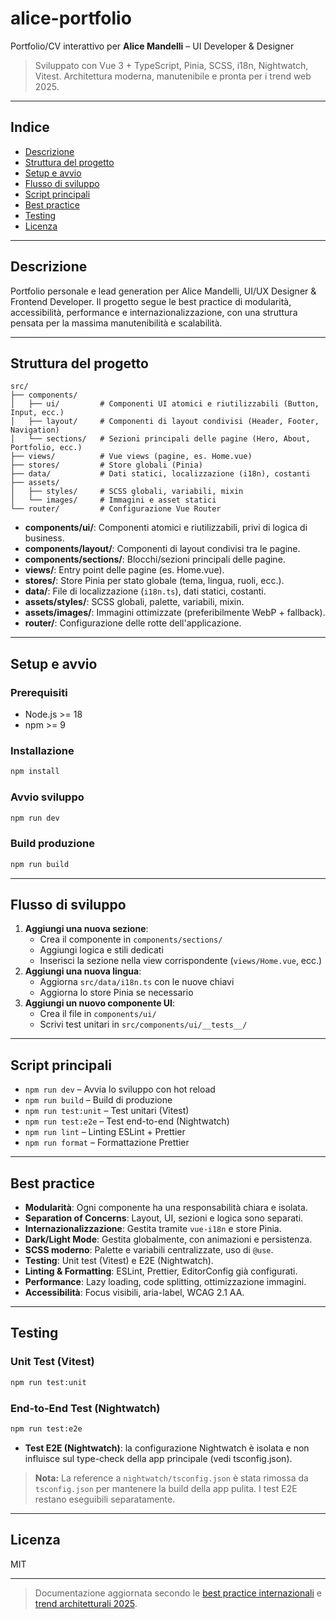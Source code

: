 # alice-portfolio

Portfolio/CV interattivo per **Alice Mandelli** – UI Developer & Designer

> Sviluppato con Vue 3 + TypeScript, Pinia, SCSS, i18n, Nightwatch, Vitest. Architettura moderna, manutenibile e pronta per i trend web 2025.

---

## Indice

- [Descrizione](#descrizione)
- [Struttura del progetto](#struttura-del-progetto)
- [Setup e avvio](#setup-e-avvio)
- [Flusso di sviluppo](#flusso-di-sviluppo)
- [Script principali](#script-principali)
- [Best practice](#best-practice)
- [Testing](#testing)
- [Licenza](#licenza)

---

## Descrizione

Portfolio personale e lead generation per Alice Mandelli, UI/UX Designer & Frontend Developer. Il progetto segue le best practice di modularità, accessibilità, performance e internazionalizzazione, con una struttura pensata per la massima manutenibilità e scalabilità.

---

## Struttura del progetto

```
src/
├── components/
│   ├── ui/         # Componenti UI atomici e riutilizzabili (Button, Input, ecc.)
│   ├── layout/     # Componenti di layout condivisi (Header, Footer, Navigation)
│   └── sections/   # Sezioni principali delle pagine (Hero, About, Portfolio, ecc.)
├── views/          # Vue views (pagine, es. Home.vue)
├── stores/         # Store globali (Pinia)
├── data/           # Dati statici, localizzazione (i18n), costanti
├── assets/
│   ├── styles/     # SCSS globali, variabili, mixin
│   └── images/     # Immagini e asset statici
└── router/         # Configurazione Vue Router
```

- **components/ui/**: Componenti atomici e riutilizzabili, privi di logica di business.
- **components/layout/**: Componenti di layout condivisi tra le pagine.
- **components/sections/**: Blocchi/sezioni principali delle pagine.
- **views/**: Entry point delle pagine (es. Home.vue).
- **stores/**: Store Pinia per stato globale (tema, lingua, ruoli, ecc.).
- **data/**: File di localizzazione (`i18n.ts`), dati statici, costanti.
- **assets/styles/**: SCSS globali, palette, variabili, mixin.
- **assets/images/**: Immagini ottimizzate (preferibilmente WebP + fallback).
- **router/**: Configurazione delle rotte dell'applicazione.

---

## Setup e avvio

### Prerequisiti

- Node.js >= 18
- npm >= 9

### Installazione

```sh
npm install
```

### Avvio sviluppo

```sh
npm run dev
```

### Build produzione

```sh
npm run build
```

---

## Flusso di sviluppo

1. **Aggiungi una nuova sezione**:
   - Crea il componente in `components/sections/`
   - Aggiungi logica e stili dedicati
   - Inserisci la sezione nella view corrispondente (`views/Home.vue`, ecc.)
2. **Aggiungi una nuova lingua**:
   - Aggiorna `src/data/i18n.ts` con le nuove chiavi
   - Aggiorna lo store Pinia se necessario
3. **Aggiungi un nuovo componente UI**:
   - Crea il file in `components/ui/`
   - Scrivi test unitari in `src/components/ui/__tests__/`

---

## Script principali

- `npm run dev` – Avvia lo sviluppo con hot reload
- `npm run build` – Build di produzione
- `npm run test:unit` – Test unitari (Vitest)
- `npm run test:e2e` – Test end-to-end (Nightwatch)
- `npm run lint` – Linting ESLint + Prettier
- `npm run format` – Formattazione Prettier

---

## Best practice

- **Modularità**: Ogni componente ha una responsabilità chiara e isolata.
- **Separation of Concerns**: Layout, UI, sezioni e logica sono separati.
- **Internazionalizzazione**: Gestita tramite `vue-i18n` e store Pinia.
- **Dark/Light Mode**: Gestita globalmente, con animazioni e persistenza.
- **SCSS moderno**: Palette e variabili centralizzate, uso di `@use`.
- **Testing**: Unit test (Vitest) e E2E (Nightwatch).
- **Linting & Formatting**: ESLint, Prettier, EditorConfig già configurati.
- **Performance**: Lazy loading, code splitting, ottimizzazione immagini.
- **Accessibilità**: Focus visibili, aria-label, WCAG 2.1 AA.

---

## Testing

### Unit Test (Vitest)

```sh
npm run test:unit
```

### End-to-End Test (Nightwatch)

```sh
npm run test:e2e
```

- **Test E2E (Nightwatch)**: la configurazione Nightwatch è isolata e non influisce sul type-check della app principale (vedi tsconfig.json).

> **Nota:** La reference a `nightwatch/tsconfig.json` è stata rimossa da `tsconfig.json` per mantenere la build della app pulita. I test E2E restano eseguibili separatamente.

---

## Licenza

MIT

---

> Documentazione aggiornata secondo le [best practice internazionali](https://www.freecodecamp.org/news/how-to-write-a-good-readme-file/) e [trend architetturali 2025](https://medium.com/@cleverzone/structuring-project-like-a-pro-264cd1124461).
